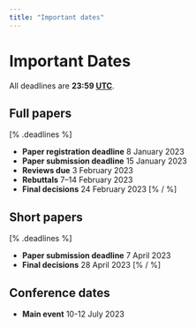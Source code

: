 ```yaml
---
title: "Important dates"
---
```

# Important Dates
All deadlines are **23:59 [UTC](https://www.timeanddate.com/worldclock/timezone/utc)**.
## Full papers
[% .deadlines %]
* **Paper registration deadline** 8 January 2023
* **Paper submission deadline** 15 January 2023
* **Reviews due** 3 February 2023
* **Rebuttals** 7&ndash;14 February 2023
* **Final decisions** 24 February 2023
[% / %]

## Short papers
[% .deadlines %]
* **Paper submission deadline** 7 April 2023
* **Final decisions** 28 April 2023
[% / %]

## Conference dates
* **Main event**  10-12 July 2023
